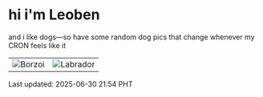 # hi i'm Leoben

and i like dogs—so have some random dog pics that change whenever my CRON feels like it

|  |  |
|--------|----------|
| ![Borzoi](https://random-dog-vercel.vercel.app/api/random-borzoi?v=1751291649) | ![Labrador](https://random-dog-vercel.vercel.app/api/random-labrador?v=1751291649) |

Last updated: 2025-06-30 21:54 PHT
